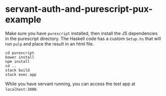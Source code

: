 # servant-auth-and-purescript-pux-example 

Make sure you have `purescript` installed, then install the JS dependencies in 
the purescript directory. The Haskell code has a custom `Setup.hs` that will 
run `pulp` and place the result in an html file.

```
cd purescript
bower install
npm install
cd ..
stack build
stack exec app
```

While you have servant running, you can access the test app at `localhost:3000`.
